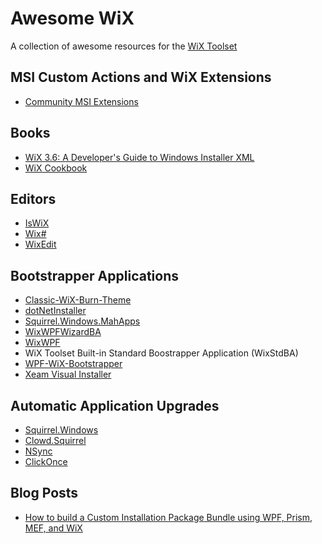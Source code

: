 # Awesome WiX

A collection of awesome resources for the [WiX Toolset](https://wixtoolset.org/)

## MSI Custom Actions and WiX Extensions
* [Community MSI Extensions](https://github.com/dblock/msiext)

## Books
* [WiX 3.6: A Developer's Guide to Windows Installer XML](https://www.amazon.com/WiX-3-6-Developers-Windows-Installer/dp/1782160426)
* [WiX Cookbook](https://www.amazon.com/WiX-Cookbook-Nick-Ramirez/dp/1784393215)

## Editors
* [IsWiX](https://github.com/iswix-llc/IsWiX)
* [Wix#](https://github.com/oleg-shilo/wixsharp)
* [WixEdit](https://github.com/WixEdit/WixEdit)

## Bootstrapper Applications
* [Classic-WiX-Burn-Theme](https://github.com/frederiksen/Classic-WiX-Burn-Theme)
* [dotNetInstaller](https://github.com/dotnetinstaller/dotnetinstaller)
* [Squirrel.Windows.MahApps](https://github.com/stefanolson/Squirrel.Windows.MahApps)
* [WixWPFWizardBA](https://gitlab.com/nickguletskii/WixWPFWizardBA/)
* [WixWPF](https://github.com/tpalacino/WixWPF)
* WiX Toolset Built-in Standard Boostrapper Application (WixStdBA)
* [WPF-WiX-Bootstrapper](https://github.com/frederiksen/WPF-WiX-Bootstrapper)
* [Xeam Visual Installer](https://web.archive.org/web/20200812020238/http://www.xeam-solutions.com:80/products/visual-installer.html)

## Automatic Application Upgrades
* [Squirrel.Windows](https://github.com/Squirrel/Squirrel.Windows)
* [Clowd.Squirrel](https://github.com/clowd/Clowd.Squirrel)
* [NSync](https://github.com/jongalloway/NSync)
* [ClickOnce](https://learn.microsoft.com/en-us/visualstudio/deployment/clickonce-security-and-deployment)

## Blog Posts
* [How to build a Custom Installation Package Bundle using WPF, Prism, MEF, and WiX](https://assist-software.net/blog/how-build-custom-installation-package-bundle-using-wpf-prism-mef-and-wix)
